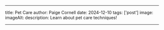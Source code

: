 ---

title: Pet Care
author: Paige Cornell
date: 2024-12-10
tags: ['post']
image: 
imageAlt: 
description: Learn about pet care techniques! 

---